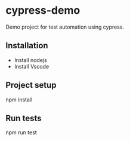 # cypress-demo

Demo project for test automation using cypress.

## Installation

- Install nodejs
- Install Vscode

## Project setup

  npm install
  
## Run tests

  npm run test
